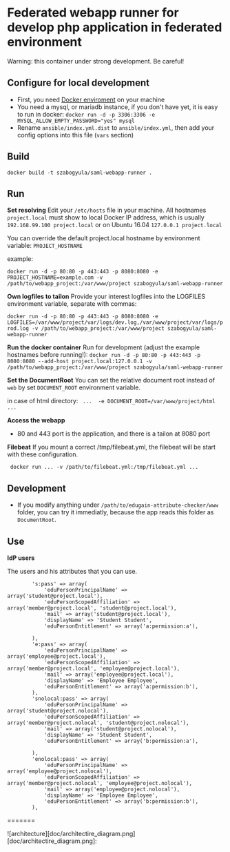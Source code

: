 Federated webapp runner for develop php application in federated environment
=============================================================================

Warning: this container under strong development. Be careful!

Configure for local development
--------------------------------

* First, you need [Docker enviroment](https://docker.com/toolbox) on your machine
* You need a mysql, or mariadb instance, if you don't have yet, it is easy to run in docker: `docker run -d -p 3306:3306 -e MYSQL_ALLOW_EMPTY_PASSWORD="yes" mysql`
* Rename `ansible/index.yml.dist` to `ansible/index.yml`, then add your config options into this file (`vars` section)


Build
-----

`docker build -t szabogyula/saml-webapp-runner .`

Run
---

__Set resolving__
 Edit your `/etc/hosts` file in your machine. All hostnames `project.local` must show to local Docker IP address, which is usually `192.168.99.100 project.local` or on Ubuntu 16.04 `127.0.0.1 project.local`

You can override the default project.local hostname by environment variable: `PROJECT_HOSTNAME`

example:

`docker run -d -p 80:80 -p 443:443 -p 8080:8080 -e PROJECT_HOSTNAME=example.com -v /path/to/webapp_project:/var/www/project szabogyula/saml-webapp-runner`

__Own logfiles to tailon__
Provide your interest logfiles into the LOGFILES environment variable, separate with commas:

`docker run -d -p 80:80 -p 443:443 -p 8080:8080 -e LOGFILES=/var/www/project/var/logs/dev.log,/var/www/project/var/logs/prod.log -v /path/to/webapp_project:/var/www/project szabogyula/saml-webapp-runner`


__Run the docker container__
Run for development (adjust the example hostnames before running!): `docker run -d -p 80:80 -p 443:443 -p 8080:8080 --add-host project.local:127.0.0.1
 -v /path/to/webapp_project:/var/www/project szabogyula/saml-webapp-runner
 `

__Set the DocumentRoot__
You can set the relative document root instead of `web` by set `DOCUMENT_ROOT` environment variable.

in case of html directory:
` ...  -e DOCUMENT_ROOT=/var/www/project/html ...`

__Access the webapp__
* 80 and 443 port is the application, and there is a tailon at 8080 port

__Filebeat__
If you mount a correct /tmp/filebeat.yml, the filebeat will be start with these configuration.

` docker run ... -v /path/to/filebeat.yml:/tmp/filebeat.yml ...`

## Development
* If you modify anything under `/path/to/edugain-attribute-checker/www` folder, you can try it immediatly, because the app reads this folder as `DocumentRoot`.

Use
---

__IdP users__

The users and his attributes that you can use.

```
        's:pass' => array(
            'eduPersonPrincipalName' => array('student@project.local'),
            'eduPersonScopedAffiliation' => array('member@project.local', 'student@project.local'),
            'mail' => array('student@project.local'),
            'displayName' => 'Student Student',
            'eduPersonEntitlement' => array('a:permission:a'),

        ),
        'e:pass' => array(
            'eduPersonPrincipalName' => array('employee@project.local'),
            'eduPersonScopedAffiliation' => array('member@project.local', 'employee@project.local'),
            'mail' => array('employee@project.local'),
            'displayName' => 'Employee Employee',
            'eduPersonEntitlement' => array('a:permission:b'),
        ),
        'snolocal:pass' => array(
            'eduPersonPrincipalName' => array('student@project.nolocal'),
            'eduPersonScopedAffiliation' => array('member@project.nolocal', 'student@project.nolocal'),
            'mail' => array('student@project.nolocal'),
            'displayName' => 'Student Student',
            'eduPersonEntitlement' => array('b:permission:a'),

        ),
        'enolocal:pass' => array(
            'eduPersonPrincipalName' => array('employee@project.nolocal'),
            'eduPersonScopedAffiliation' => array('member@project.nolocal', 'employee@project.nolocal'),
            'mail' => array('employee@project.nolocal'),
            'displayName' => 'Employee Employee',
            'eduPersonEntitlement' => array('b:permission:b'),
        ),
```
=======


![architecture][doc/architectire_diagram.png]
[doc/architectire_diagram.png]: 
